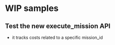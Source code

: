 # WIP samples

## Test the new execute_mission API

- it tracks costs related to a specific mission_id

